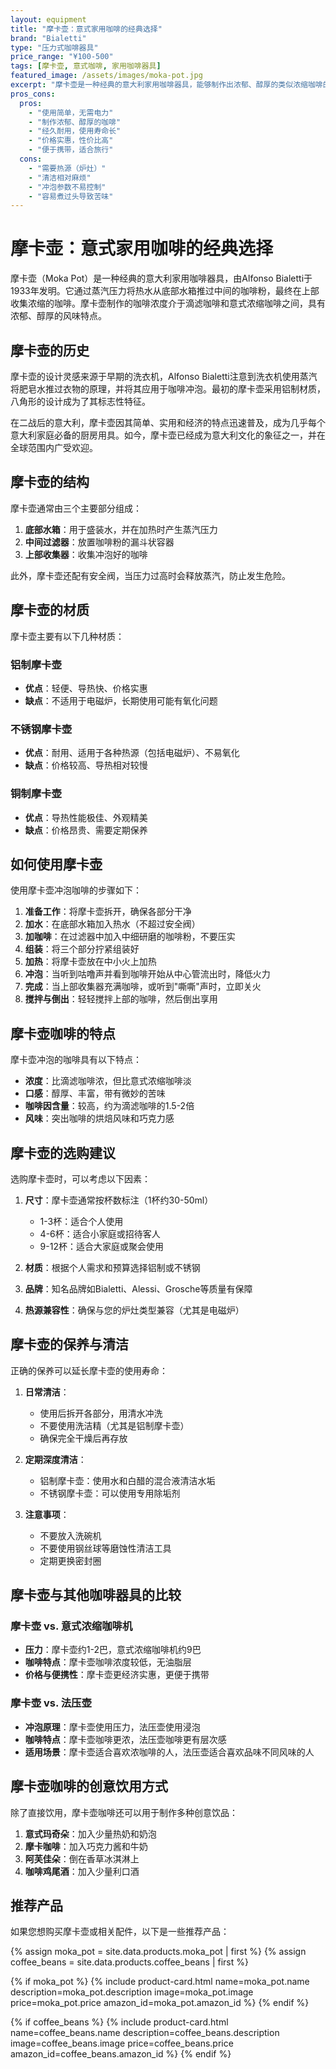 ```yaml
---
layout: equipment
title: "摩卡壶：意式家用咖啡的经典选择"
brand: "Bialetti"
type: "压力式咖啡器具"
price_range: "¥100-500"
tags: [摩卡壶, 意式咖啡, 家用咖啡器具]
featured_image: /assets/images/moka-pot.jpg
excerpt: "摩卡壶是一种经典的意大利家用咖啡器具，能够制作出浓郁、醇厚的类似浓缩咖啡的饮品。"
pros_cons:
  pros:
    - "使用简单，无需电力"
    - "制作浓郁、醇厚的咖啡"
    - "经久耐用，使用寿命长"
    - "价格实惠，性价比高"
    - "便于携带，适合旅行"
  cons:
    - "需要热源（炉灶）"
    - "清洁相对麻烦"
    - "冲泡参数不易控制"
    - "容易煮过头导致苦味"
---
```


# 摩卡壶：意式家用咖啡的经典选择

摩卡壶（Moka Pot）是一种经典的意大利家用咖啡器具，由Alfonso Bialetti于1933年发明。它通过蒸汽压力将热水从底部水箱推过中间的咖啡粉，最终在上部收集浓缩的咖啡。摩卡壶制作的咖啡浓度介于滴滤咖啡和意式浓缩咖啡之间，具有浓郁、醇厚的风味特点。

## 摩卡壶的历史

摩卡壶的设计灵感来源于早期的洗衣机，Alfonso Bialetti注意到洗衣机使用蒸汽将肥皂水推过衣物的原理，并将其应用于咖啡冲泡。最初的摩卡壶采用铝制材质，八角形的设计成为了其标志性特征。

在二战后的意大利，摩卡壶因其简单、实用和经济的特点迅速普及，成为几乎每个意大利家庭必备的厨房用具。如今，摩卡壶已经成为意大利文化的象征之一，并在全球范围内广受欢迎。

## 摩卡壶的结构

摩卡壶通常由三个主要部分组成：

1. **底部水箱**：用于盛装水，并在加热时产生蒸汽压力
2. **中间过滤器**：放置咖啡粉的漏斗状容器
3. **上部收集器**：收集冲泡好的咖啡

此外，摩卡壶还配有安全阀，当压力过高时会释放蒸汽，防止发生危险。

## 摩卡壶的材质

摩卡壶主要有以下几种材质：

### 铝制摩卡壶

- **优点**：轻便、导热快、价格实惠
- **缺点**：不适用于电磁炉，长期使用可能有氧化问题

### 不锈钢摩卡壶

- **优点**：耐用、适用于各种热源（包括电磁炉）、不易氧化
- **缺点**：价格较高、导热相对较慢

### 铜制摩卡壶

- **优点**：导热性能极佳、外观精美
- **缺点**：价格昂贵、需要定期保养

## 如何使用摩卡壶

使用摩卡壶冲泡咖啡的步骤如下：

1. **准备工作**：将摩卡壶拆开，确保各部分干净
2. **加水**：在底部水箱加入热水（不超过安全阀）
3. **加咖啡**：在过滤器中加入中细研磨的咖啡粉，不要压实
4. **组装**：将三个部分拧紧组装好
5. **加热**：将摩卡壶放在中小火上加热
6. **冲泡**：当听到咕噜声并看到咖啡开始从中心管流出时，降低火力
7. **完成**：当上部收集器充满咖啡，或听到"嘶嘶"声时，立即关火
8. **搅拌与倒出**：轻轻搅拌上部的咖啡，然后倒出享用

## 摩卡壶咖啡的特点

摩卡壶冲泡的咖啡具有以下特点：

- **浓度**：比滴滤咖啡浓，但比意式浓缩咖啡淡
- **口感**：醇厚、丰富，带有微妙的苦味
- **咖啡因含量**：较高，约为滴滤咖啡的1.5-2倍
- **风味**：突出咖啡的烘焙风味和巧克力感

## 摩卡壶的选购建议

选购摩卡壶时，可以考虑以下因素：

1. **尺寸**：摩卡壶通常按杯数标注（1杯约30-50ml）
   - 1-3杯：适合个人使用
   - 4-6杯：适合小家庭或招待客人
   - 9-12杯：适合大家庭或聚会使用

2. **材质**：根据个人需求和预算选择铝制或不锈钢
3. **品牌**：知名品牌如Bialetti、Alessi、Grosche等质量有保障
4. **热源兼容性**：确保与您的炉灶类型兼容（尤其是电磁炉）

## 摩卡壶的保养与清洁

正确的保养可以延长摩卡壶的使用寿命：

1. **日常清洁**：
   - 使用后拆开各部分，用清水冲洗
   - 不要使用洗洁精（尤其是铝制摩卡壶）
   - 确保完全干燥后再存放

2. **定期深度清洁**：
   - 铝制摩卡壶：使用水和白醋的混合液清洁水垢
   - 不锈钢摩卡壶：可以使用专用除垢剂

3. **注意事项**：
   - 不要放入洗碗机
   - 不要使用钢丝球等磨蚀性清洁工具
   - 定期更换密封圈

## 摩卡壶与其他咖啡器具的比较

### 摩卡壶 vs. 意式浓缩咖啡机

- **压力**：摩卡壶约1-2巴，意式浓缩咖啡机约9巴
- **咖啡特点**：摩卡壶咖啡浓度较低，无油脂层
- **价格与便携性**：摩卡壶更经济实惠，更便于携带

### 摩卡壶 vs. 法压壶

- **冲泡原理**：摩卡壶使用压力，法压壶使用浸泡
- **咖啡特点**：摩卡壶咖啡更浓，法压壶咖啡更有层次感
- **适用场景**：摩卡壶适合喜欢浓咖啡的人，法压壶适合喜欢品味不同风味的人

## 摩卡壶咖啡的创意饮用方式

除了直接饮用，摩卡壶咖啡还可以用于制作多种创意饮品：

1. **意式玛奇朵**：加入少量热奶和奶泡
2. **摩卡咖啡**：加入巧克力酱和牛奶
3. **阿芙佳朵**：倒在香草冰淇淋上
4. **咖啡鸡尾酒**：加入少量利口酒

## 推荐产品

如果您想购买摩卡壶或相关配件，以下是一些推荐产品：

{% assign moka_pot = site.data.products.moka_pot | first %}
{% assign coffee_beans = site.data.products.coffee_beans | first %}

{% if moka_pot %}
  {% include product-card.html 
    name=moka_pot.name 
    description=moka_pot.description 
    image=moka_pot.image 
    price=moka_pot.price 
    amazon_id=moka_pot.amazon_id 
  %}
{% endif %}

{% if coffee_beans %}
  {% include product-card.html 
    name=coffee_beans.name 
    description=coffee_beans.description 
    image=coffee_beans.image 
    price=coffee_beans.price 
    amazon_id=coffee_beans.amazon_id 
  %}
{% endif %} 